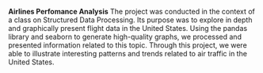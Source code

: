 **Airlines Perfomance Analysis**
The project was conducted in the context of a class on Structured Data Processing. Its purpose was to explore in depth and graphically present flight data in the United States. Using the pandas library and seaborn to generate high-quality graphs, we processed and presented information related to this topic. Through this project, we were able to illustrate interesting patterns and trends related to air traffic in the United States.
